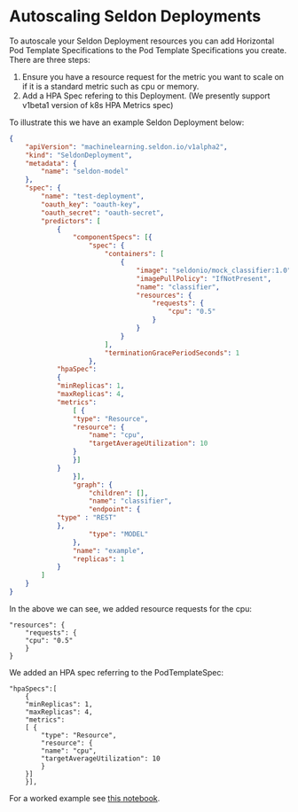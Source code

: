 # Autoscaling Seldon Deployments

To autoscale your Seldon Deployment resources you can add Horizontal Pod Template Specifications to the Pod Template Specifications you create. There are three steps:

  1. Ensure you have a resource request for the metric you want to scale on if it is a standard metric such as cpu or memory.
  1. Add a HPA Spec refering to this Deployment. (We presently support v1beta1 version of k8s HPA Metrics spec)

To illustrate this we have an example Seldon Deployment below:

```json
{
    "apiVersion": "machinelearning.seldon.io/v1alpha2",
    "kind": "SeldonDeployment",
    "metadata": {
        "name": "seldon-model"
    },
    "spec": {
        "name": "test-deployment",
        "oauth_key": "oauth-key",
        "oauth_secret": "oauth-secret",
        "predictors": [
            {
                "componentSpecs": [{
                    "spec": {
                        "containers": [
                            {
                                "image": "seldonio/mock_classifier:1.0",
                                "imagePullPolicy": "IfNotPresent",
                                "name": "classifier",
                                "resources": {
                                    "requests": {
                                        "cpu": "0.5"
                                    }
                                }
                            }
                        ],
                        "terminationGracePeriodSeconds": 1
                    },
		    "hpaSpec":
		    {
			"minReplicas": 1,
			"maxReplicas": 4,
			"metrics": 
			    [ {
				"type": "Resource",
				"resource": {
				    "name": "cpu",
				    "targetAverageUtilization": 10
				}
			    }]
		    }
                }],
                "graph": {
                    "children": [],
                    "name": "classifier",
                    "endpoint": {
			"type" : "REST"
		    },
                    "type": "MODEL"
                },
                "name": "example",
                "replicas": 1
            }
        ]
    }
}
```

In the above we can see, we added resource requests for the cpu:

```
"resources": {
    "requests": {
	"cpu": "0.5"
    }
}
```

We added an HPA spec referring to the PodTemplateSpec:

```
"hpaSpecs":[
    {
	"minReplicas": 1,
	"maxReplicas": 4,
	"metrics": 
	[ {
	    "type": "Resource",
	    "resource": {
		"name": "cpu",
		"targetAverageUtilization": 10
	    }
	}]
    }], 
```

For a worked example see [this notebook](../examples/autoscaling_example.html).
